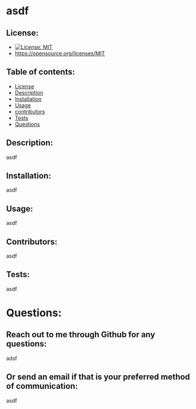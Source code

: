 # asdf

## License: 
* [![License: MIT](https://img.shields.io/badge/License-MIT-yellow.svg)](https://opensource.org/licenses/MIT)
* https://opensource.org/licenses/MIT

## Table of contents:
* [License](#license)
* [Description](#description)
* [Installation](#installation)
* [Usage](#usage)
* [contributors](#contributors)
* [Tests](#tests)
* [Questions](#questions)

## Description:
asdf

## Installation:
asdf

## Usage:
asdf

## Contributors:
asdf

## Tests:
asdf

# Questions:
## Reach out to me through Github for any questions:
adsf
## Or send an email if that is your preferred method of communication:
asdf
